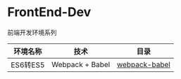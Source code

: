 # FrontEnd-Dev
前端开发环境系列

|环境名称               |技术                                 |目录                          |
|----------------------|-------------------------------------|------------------------------|
|ES6转ES5              |Webpack + Babel                      |[webpack-babel](https://github.com/pwcong/FrontEnd-Dev/tree/master/webpack-babel)             |
